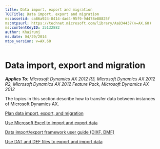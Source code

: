 ```yaml
---
title: Data import, export and migration
TOCTitle: Data import, export and migration
ms:assetid: ca86a924-8414-4ad4-95f9-9d478e88825f
ms:mtpsurl: https://technet.microsoft.com/library/Aa834437(v=AX.60)
ms:contentKeyID: 35132882
author: Khairunj
ms.date: 04/29/2014
mtps_version: v=AX.60
---
```


# Data import, export and migration 


_**Applies To:** Microsoft Dynamics AX 2012 R3, Microsoft Dynamics AX 2012 R2, Microsoft Dynamics AX 2012 Feature Pack, Microsoft Dynamics AX 2012_

The topics in this section describe how to transfer data between instances of Microsoft Dynamics AX.

[Plan data import, export, and migration](plan-data-import-export-and-migration.md)

[Use Microsoft Excel to import and export data](use-microsoft-excel-to-import-and-export-data.md)

[Data import/export framework user guide (DIXF, DMF)](data-import-export-framework-user-guide-dixf-dmf.md)

[Use DAT and DEF files to export and import data](use-dat-and-def-files-to-export-and-import-data.md)

  



